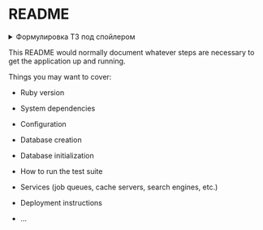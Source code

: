 # README

<details><summary>Формулировка ТЗ под спойлером</summary>

[ссылка на основной репозиторий](https://github.com/qsimpleq/assignment-funbox-ruby-rails-developer#2-%D1%80%D0%B5%D0%B0%D0%BB%D0%B8%D0%B7%D1%83%D0%B9%D1%82%D0%B5-web-%D0%BF%D1%80%D0%B8%D0%BB%D0%BE%D0%B6%D0%B5%D0%BD%D0%B8%D0%B5-rails-%D0%BF%D1%80%D0%BE%D0%B5%D0%BA%D1%82-%D0%BA%D0%BE%D1%82%D0%BE%D1%80%D0%BE%D0%B5-%D1%83%D0%B4%D0%BE%D0%B2%D0%BB%D0%B5%D1%82%D0%B2%D0%BE%D1%80%D1%8F%D0%B5%D1%82-%D0%BD%D0%B8%D0%B6%D0%B5%D0%B8%D0%B7%D0%BB%D0%BE%D0%B6%D0%B5%D0%BD%D0%BD%D1%8B%D0%BC-%D1%82%D1%80%D0%B5%D0%B1%D0%BE%D0%B2%D0%B0%D0%BD%D0%B8%D1%8F%D0%BC)

# Реализуйте web-приложение (Rails проект), которое удовлетворяет нижеизложенным требованиям:
* Приложение содержит две страницы: / и /admin
* На странице / отображается текущий курс доллара к рублю, известный приложению.
* Приложение фоновым скриптом периодически обновляет курс из любого\
  выбранного вами доступного источника (сайт CBR, главная страница http://www.rbc.ru, и т.д.).
* При обновлении курса в приложении он обновляется на всех открытых в текущий момент страницах /.
* На странице /admin находится форма, содержащая поле для ввода числа, поле для ввода даты-времени и сабмит.
* При сабмите введенное число делается форсированным курсом до введённого\
  времени, т.е. до этого времени реальный курс игнорируется, вместо него\
  страницах / отображается форсированный курс.
* Страница /admin «помнит» введенные предыдущий раз значения, они
  отображаются уже введенными при загрузке страницы.
* При сабмите форсированного курса он, конечно же, cразу обновляется на всех\
  открытых страницах /. При истечении времени действия форсированного\
  курса на всех страницах начинает отображаться реальный курс.
* Форма содержит разумные валидации.
* Внешний вид приложения должен быть аккуратным в рамках разумного\
  (например, использовать Twitter Bootstrap).
* Плюсом будет использование какого-либо JS-фреймворка на клиентской стороне.
* Web-приложение должно корректно работать в браузерах Firefox и Chrome последних версий.
* Код должен быть покрыт тестами.
* Все необходимое для локального запуска приложения должно быть оформлено в виде Procfile-а для Foreman.
</details>

This README would normally document whatever steps are necessary to get the
application up and running.

Things you may want to cover:

* Ruby version

* System dependencies

* Configuration

* Database creation

* Database initialization

* How to run the test suite

* Services (job queues, cache servers, search engines, etc.)

* Deployment instructions

* ...
